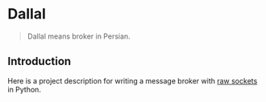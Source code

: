 # Dallal

> Dallal means broker in Persian.

## Introduction

Here is a project description for writing a message broker with [raw sockets](https://docs.python.org/3/library/socket.html) in Python.
